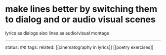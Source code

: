 # make lines better by switching them to dialog and or audio visual scenes
lyrics as dialogs
also
lines as audio/visual montage

--- 
status: #⚙️ 
tags: 
related: 
[[cinematography in lyrics]]
[[poetry exercises]]
